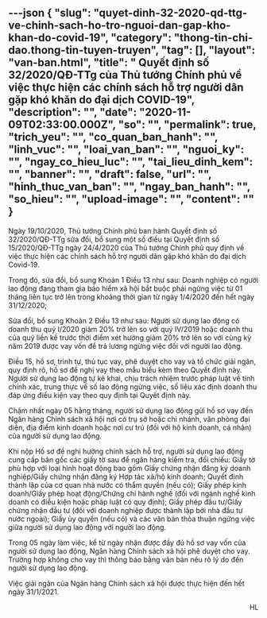 ---json
{
    "slug": "quyet-dinh-32-2020-qd-ttg-ve-chinh-sach-ho-tro-nguoi-dan-gap-kho-khan-do-covid-19",
    "category": "thong-tin-chi-dao.thong-tin-tuyen-truyen",
    "tag": [],
    "layout": "van-ban.html",
    "title": " Quyết định số 32/2020/QĐ-TTg của Thủ tướng Chính phủ về việc  thực hiện các chính sách hỗ trợ người dân gặp khó khăn do đại dịch COVID-19",
    "description": "",
    "date": "2020-11-09T02:33:00.000Z",
    "so": "",
    "permalink": true,
    "trich_yeu": "",
    "co_quan_ban_hanh": "",
    "linh_vuc": "",
    "loai_van_ban": "",
    "nguoi_ky": "",
    "ngay_co_hieu_luc": "",
    "tai_lieu_dinh_kem": "",
    "banner": "",
    "draft": false,
    "url": "",
    "hinh_thuc_van_ban": "",
    "ngay_ban_hanh": "",
    "so_hieu": "",
    "upload-image": "",
    "__content__": ""
}
---
<p>Ng&agrave;y 19/10/2020, Thủ tướng Ch&iacute;nh phủ ban h&agrave;nh Quyết định số 32/2020/QĐ-TTg sửa đổi, bổ sung một số điều tại Quyết định số 15/2020/QĐ-TTg ng&agrave;y 24/4/2020 của Thủ tướng Ch&iacute;nh phủ quy định về việc thực hiện c&aacute;c ch&iacute;nh s&aacute;ch hỗ trợ người d&acirc;n gặp kh&oacute; khăn do đại dịch Covid-19.</p>

<p>Trong đ&oacute;, sửa đổi, bổ sung Khoản 1 Điều 13 như sau: Doanh nghiệp c&oacute; người lao động đang tham gia bảo hiểm x&atilde; hội bắt buộc phải ngừng việc từ 01 th&aacute;ng li&ecirc;n tục trở l&ecirc;n trong khoảng thời gian từ ng&agrave;y 1/4/2020 đến hết ng&agrave;y 31/12/2020;</p>

<p>Sửa đổi, bổ sung Khoản 2 Điều 13 như sau: Người sử dụng lao động c&oacute; doanh thu qu&yacute; I/2020 giảm 20% trở l&ecirc;n so với qu&yacute; IV/2019 hoặc doanh thu của qu&yacute; liền kề trước thời điểm x&eacute;t hưởng giảm 20% trở l&ecirc;n so với c&ugrave;ng kỳ năm 2019 được vay vốn để trả lương ngừng việc đối với người lao động.</p>

<p>Điều 15, hồ sơ, tr&igrave;nh tự, thủ tục vay, ph&ecirc; duyệt cho vay v&agrave; tổ chức giải ng&acirc;n, quy định r&otilde;, hồ sơ đề nghị vay theo mẫu biểu k&egrave;m theo Quyết định n&agrave;y. Người sử dụng lao động tự k&ecirc; khai, chịu tr&aacute;ch nhiệm trước ph&aacute;p luật về t&iacute;nh ch&iacute;nh x&aacute;c, trung thực về số lao động ngừng việc, số liệu x&aacute;c định doanh thu đ&aacute;p ứng điều kiện vay theo quy định tại Quyết định n&agrave;y.</p>

<p>Chậm nhất ng&agrave;y 05 hằng th&aacute;ng, người sử dụng lao động gửi hồ sơ vay đến Ng&acirc;n h&agrave;ng Ch&iacute;nh s&aacute;ch x&atilde; hội nơi c&oacute; trụ sở hoặc chi nh&aacute;nh, văn ph&ograve;ng đại diện, địa điểm kinh doanh hoặc nơi cư tr&uacute; (đối với hộ kinh doanh, c&aacute; nh&acirc;n) của người sử dụng lao động.</p>

<p>Khi nộp Hồ sơ đề nghị hưởng ch&iacute;nh s&aacute;ch hỗ trợ, người sử dụng lao động cung cấp bản gốc c&aacute;c giấy tờ sau để ng&acirc;n h&agrave;ng kiểm tra, đối chiếu: Giấy tờ ph&ugrave; hợp với loại h&igrave;nh hoạt động bao gồm Giấy chứng nhận đăng k&yacute; doanh nghiệp/Giấy chứng nhận đăng k&yacute; Hợp t&aacute;c x&atilde;/hộ kinh doanh; Quyết định th&agrave;nh lập của cơ quan nh&agrave; nước c&oacute; thẩm quyền (nếu c&oacute;); Giấy ph&eacute;p kinh doanh/Giấy ph&eacute;p hoạt động/Chứng chỉ h&agrave;nh nghề (đối với ng&agrave;nh nghề kinh doanh c&oacute; điều kiện hoặc ph&aacute;p luật c&oacute; quy định); Giấy ph&eacute;p đầu tư/Giấy chứng nhận đầu tư (đối với doanh nghiệp được th&agrave;nh lập bởi nh&agrave; đầu tư nước ngo&agrave;i); Giấy ủy quyền (nếu c&oacute;) v&agrave; c&aacute;c văn bản thỏa thuận ngừng việc giữa người sử dụng lao động với người lao động.</p>

<p>Trong 05 ng&agrave;y l&agrave;m việc, kể từ ng&agrave;y nhận được đầy đủ hồ sơ vay vốn của người sử dụng lao động, Ng&acirc;n h&agrave;ng Ch&iacute;nh s&aacute;ch x&atilde; hội ph&ecirc; duyệt cho vay. Trường hợp kh&ocirc;ng cho vay th&igrave; th&ocirc;ng b&aacute;o bằng văn bản n&ecirc;u r&otilde; l&yacute; do đến người sử dụng lao động.</p>

<p>Việc giải ng&acirc;n của Ng&acirc;n h&agrave;ng Ch&iacute;nh s&aacute;ch x&atilde; hội được thực hiện đến hết ng&agrave;y 31/1/2021.</p>

<p style="text-align:right">HL</p>

<p>&nbsp;</p>

<p>&nbsp;</p>
